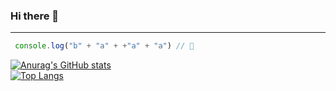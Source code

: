 ### Hi there 👋
____

```js
 console.log("b" + "a" + +"a" + "a") // 🍌
 ```


[![Anurag's GitHub stats](https://github-readme-stats.vercel.app/api?username=B100D3d&count_private=true&show_icons=true&theme=midnight-purple&bg_color=80,5f26ff,501be4&title_color=ffffff)](https://github.com/anuraghazra/github-readme-stats)
<br />
[![Top Langs](https://github-readme-stats.vercel.app/api/top-langs/?username=B100D3d&layout=compact)](https://github.com/anuraghazra/github-readme-stats)
